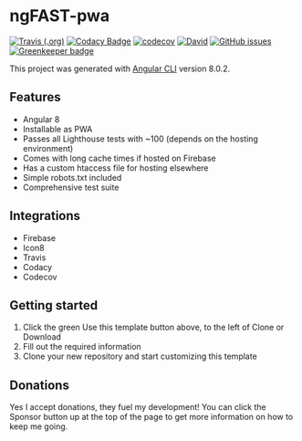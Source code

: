 # ngFAST-pwa

[![Travis (.org)](https://img.shields.io/travis/codemastermick/ngFast-pwa.svg)](https://travis-ci.org/codemastermick/ngFast-pwa)
[![Codacy Badge](https://api.codacy.com/project/badge/Grade/416ae7ab519647198f2ad3cdb2a76e86)](https://www.codacy.com/app/codemastermick/ngFast-pwa?utm_source=github.com&utm_medium=referral&utm_content=codemastermick/ngFast-pwa&utm_campaign=Badge_Grade)
[![codecov](https://codecov.io/gh/codemastermick/ngFast-pwa/branch/master/graph/badge.svg)](https://codecov.io/gh/codemastermick/ngFast-pwa)
[![David](https://img.shields.io/david/codemastermick/ngFast-pwa.svg)](https://david-dm.org/codemastermick/ngFast-pwa)
[![GitHub issues](https://img.shields.io/github/issues/codemastermick/ngFast-pwa.svg)](https://github.com/codemastermick/ngFast-pwa/issues) [![Greenkeeper badge](https://badges.greenkeeper.io/codemastermick/ngFast-pwa.svg)](https://greenkeeper.io/)

This project was generated with [Angular CLI](https://github.com/angular/angular-cli) version 8.0.2.

## Features

-   Angular 8
-   Installable as PWA
-   Passes all Lighthouse tests with ~100 (depends on the hosting environment)
-   Comes with long cache times if hosted on Firebase
-   Has a custom htaccess file for hosting elsewhere
-   Simple robots.txt included
-   Comprehensive test suite

## Integrations
-   Firebase
-   Icon8
-   Travis
-   Codacy
-   Codecov

## Getting started

1.  Click the green Use this template button above, to the left of Clone or Download
2.  Fill out the required information
3.  Clone your new repository and start customizing this template

## Donations

Yes I accept donations, they fuel my development! You can click the Sponsor button up at the top of the page to get more information on how to keep me going.
